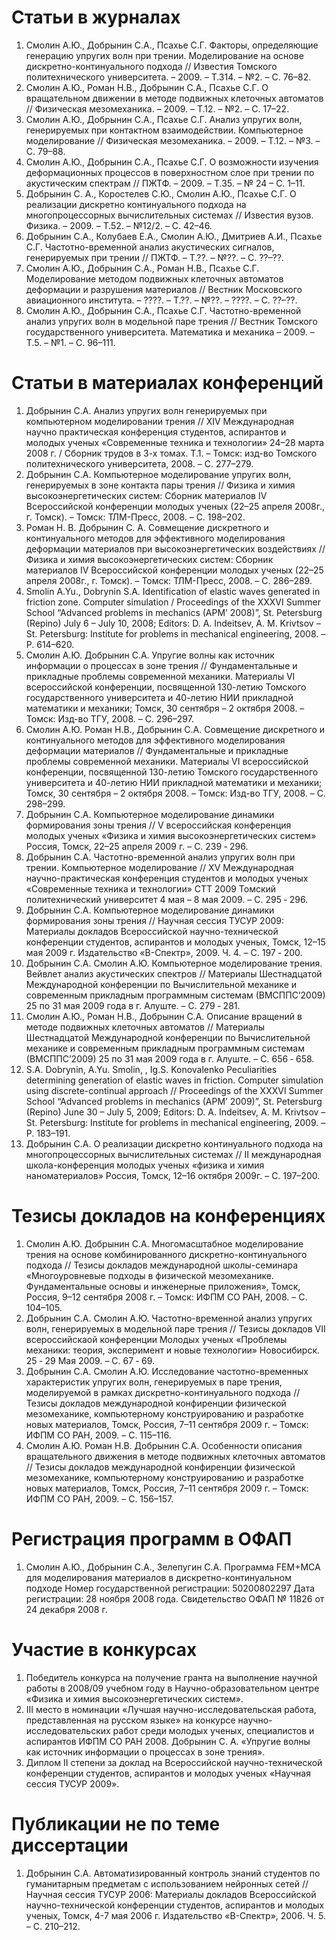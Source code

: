 # Статьи в журналах

1. Смолин А.Ю., Добрынин С.А., Псахье С.Г. Факторы, определяющие генерацию упругих волн при трении. Моделирование на основе дискретно-континуального подхода // Известия Томского политехнического университета. – 2009. – Т.314. – №2. – С. 76–82.
2. Смолин А.Ю., Роман Н.В., Добрынин С.А., Псахье С.Г. О вращательном движении в методе подвижных клеточных автоматов // Физическая мезомеханика. – 2009. – Т.12. – №2. – С. 17–22.
3. Смолин А.Ю., Добрынин С.А., Псахье С.Г. Анализ упругих волн, генерируемых при контактном взаимодействии. Компьютерное моделирование // Физическая мезомеханика. – 2009. – Т.12. – №3. – С. 79–88.
4. Смолин А.Ю., Добрынин С.А., Псахье С.Г. О возможности изучения деформационных процессов в поверхностном слое при трении по акустическим спектрам // ПЖТФ. – 2009. – Т.35. – № 24 – С. 1–11.
5. Добрынин С. А., Коростелев С.Ю., Смолин А.Ю., Псахье С.Г. О реализации дискретно континуального подхода на многопроцессорных вычислительных системах // Известия вузов. Физика. – 2009. – Т.52. – №12/2. – С. 42–46.
6. Добрынин С.А., Колубаев Е.А., Смолин А.Ю., Дмитриев А.И., Псахье С.Г. Частотно-временной анализ акустических сигналов, генерируемых при трении // ПЖТФ. – Т.??. – №??. – С. ??–??.
7. Смолин А.Ю., Добрынин С.А., Роман Н.В., Псахье С.Г. Моделирование методом подвижных клеточных автоматов деформации и разрушения материалов // Вестник Московского авиационного института. – ????. – Т.??. – №??. – ????. – С. ??–??.
8. Смолин А.Ю., Добрынин С.А., Псахье С.Г. Частотно-временной анализ упругих волн в модельной паре трения // Вестник Томского государственного университета. Математика и механика – 2009. – Т.5. – №1. – С. 96–111.

# Статьи в материалах конференций

1. Добрынин С.А. Анализ упругих волн генерируемых при компьютерном моделировании трения // XIV Международная научно практическая конференция студентов, аспирантов и молодых ученых «Современные техника и технологии» 24–28 марта 2008 г. / Сборник трудов в 3-х томах. Т.1. – Томск: изд-во Томского политехнического университета, 2008. – С. 277–279.
2. Добрынин С.А. Компьютерное моделирование упругих волн, генерируемых в зоне контакта пары трения // Физика и химия высокоэнергетических систем: Сборник материалов IV Всероссийской конференции молодых ученых (22–25 апреля 2008г., г. Томск). – Томск: ТЛМ-Пресс, 2008. – С. 198–202.
3. Роман Н. В. Добрынин С. А. Совмещение дискретного и континуального методов для эффективного моделирования деформации материалов при высокоэнергетических воздействиях // Физика и химия высокоэнергетических систем: Сборник материалов IV Всероссийской конференции молодых ученых (22–25 апреля 2008г., г. Томск). – Томск: ТЛМ-Пресс, 2008. – С. 286–289.
4. Smolin A.Yu., Dobrynin S.A. Identification of elastic waves generated in friction zone. Computer simulation / Proceedings of the XXXVI Summer School “Advanced problems in mechanics (APM’ 2008)”, St. Petersburg (Repino) July 6 – July 10, 2008; Editors: D. A. Indeitsev, A. M. Krivtsov – St. Petersburg: Institute for problems in mechanical engineering, 2008. – P. 614–620.
5. Смолин А.Ю. Добрынин С.А. Упругие волны как источник информации о процессах в зоне трения // Фундаментальные и прикладные проблемы современной механики. Материалы VI всероссийской конференции, посвященной 130-летию Томского государственного университета и 40-летию НИИ прикладной математики и механики; Томск, 30 сентября – 2 октября 2008. – Томск: Изд-во ТГУ, 2008. – С. 296–297.
6. Смолин А.Ю. Роман Н.В., Добрынин С.А. Совмещение дискретного и континуального методов для эффективного моделирования деформации материалов // Фундаментальные и прикладные проблемы современной механики. Материалы VI всероссийской конференции, посвященной 130-летию Томского государственного университета и 40-летию НИИ прикладной математики и механики; Томск, 30 сентября – 2 октября 2008. – Томск: Изд-во ТГУ, 2008. – С. 298–299.
7. Добрынин С.А. Компьютерное моделирование динамики формирования зоны трения // V всероссийская конференция молодых ученых «Физика и химия высокоэнергетических систем» Россия, Томск, 22–25 апреля 2009 г. – С. 239 ‑ 296.
8. Добрынин С.А. Частотно-временной анализ упругих волн при трении. Компьютерное моделирование // XV  Международная научно-практическая конференция студентов и молодых ученых «Современные техника и технологии» СТТ 2009 Томский политехнический университет 4 мая – 8 мая 2009. – С. 295 ‑ 296.
9. Добрынин С.А. Компьютерное моделирование динамики формирования зоны трения // Научная сессия ТУСУР 2009: Материалы докладов Всероссийской научно-технической конференции студентов, аспирантов и молодых ученых, Томск, 12–15 мая 2009 г. Издательство «В-Спектр», 2009. Ч. 4. – С. 197 ‑ 200.
10. Добрынин С.А. Смолин А.Ю. Компьютерное моделирование трения. Вейвлет анализ акустических спектров // Материалы Шестнадцатой Международной конференции по Вычислительной механике и современным прикладным программным системам (ВМСППС’2009) 25 по 31 мая 2009 года в г. Алуште. – С. 279 ‑ 281.
11. Смолин А.Ю., Роман Н.В., Добрынин С.А. Описание вращений в методе подвижных клеточных автоматов // Материалы Шестнадцатой Международной конференции по Вычислительной механике и современным прикладным программным системам (ВМСППС’2009) 25 по 31 мая 2009 года в г. Алуште. – С. 656 ‑ 658.
12. S.A. Dobrynin, A.Yu. Smolin, , Ig.S. Konovalenko Peculiarities determining generation of elastic waves in friction. Computer simulation using discrete-continual approach // Proceedings of the XXXVI Summer School “Advanced problems in mechanics (APM’ 2009)”, St. Petersburg (Repino) June 30 – July 5, 2009; Editors: D. A. Indeitsev, A. M. Krivtsov – St. Petersburg: Institute for problems in mechanical engineering, 2009. – P. 183–191.
13. Добрынин С.А. О реализации дискретно континуального подхода на многопроцессорных вычислительных системах // II международная школа-конференция молодых ученых «физика и химия наноматериалов» Россия, Томск, 12–16 октября 2009г. – С. 197–200.

# Тезисы докладов на конференциях

1. Смолин А.Ю. Добрынин С.А. Многомасштабное моделирование трения на основе комбинированного дискретно-континуального подхода // Тезисы докладов международной школы-семинара «Многоуровневые подходы в физической мезомеханике. Фундаментальные основы и инженерные приложения», Томск, Россия, 9–12 сентября 2008 г. – Томск: ИФПМ СО РАН, 2008. – С. 104–105.
2. Добрынин С.А. Смолин А.Ю. Частотно-временной анализ упругих волн, генерируемых в модельной паре трения // Тезисы докладов VII всероссийскаой конференции Молодых ученых «Проблемы механики: теория, эксперимент и новые технологии» Новосибирск. 25 ‑ 29 Мая 2009. – С. 67 ‑ 69.
3. Добрынин С.А. Смолин А.Ю. Исследование частотно-временных характеристик упругих волн, генерируемых в паре трения, моделируемой в рамках дискретно-континуального подхода // Тезисы докладов международной конфиренции физической мезомеханике, компьютерному конструированию и разработке новых материалов, Томск, Россия, 7–11 сентября 2009 г. – Томск: ИФПМ СО РАН, 2009. – С. 115–116.
4. Смолин А.Ю. Роман Н.В. Добрынин С.А. Особенности описания вращательного движения в методе подвижных клеточных автоматов // Тезисы докладов международной конфиренции физической мезомеханике, компьютерному конструированию и разработке новых материалов, Томск, Россия, 7–11 сентября 2009 г. – Томск: ИФПМ СО РАН, 2009. – С. 156–157.

# Регистрация программ в ОФАП

1. Смолин А.Ю., Добрынин С.А., Зелепугин С.А.
Программа FEM+MCA для моделирования материалов в дискретно-континуальном подходе
Номер государственной регистрации: 50200802297
Дата регистрации: 28 ноября 2008 года.
Свидетельство ОФАП № 11826 от 24 декабря 2008 г.

# Участие в конкурсах

1. Победитель конкурса на получение гранта на выполнение научной работы в 2008/09 учебном году в Научно-образовательном центре «Физика и химия высокоэнергетических систем».
2. III место в номинации «Лучшая научно-исследовательская работа, представленная на русском языке» на конкурсе научно-исследовательских работ среди молодых ученых, специалистов и аспирантов ИФПМ СО РАН 2008. 
Добрынин С. А. «Упругие волны как источник информации о процессах в зоне трения».
3. Диплом II степени за доклад на Всероссийской научно-технической конференции студентов, аспирантов и молодых ученых «Научная сессия ТУСУР 2009».

# Публикации не по теме диссертации

1. Добрынин С.А. Автоматизированный контроль знаний студентов по гуманитарным предметам с использованием нейронных сетей // Научная сессия ТУСУР 2006: Материалы докладов Всероссийской научно-технической конференции студентов, аспирантов и молодых ученых, Томск, 4-7 мая 2006 г. Издательство «В-Спектр», 2006. Ч. 5. – С. 210–212.
